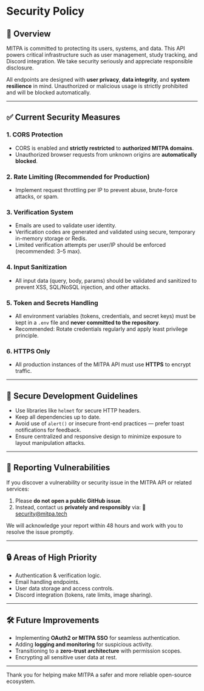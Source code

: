 # Security Policy

## 🔐 Overview

MITPA is committed to protecting its users, systems, and data. This API powers critical infrastructure such as user management, study tracking, and Discord integration. We take security seriously and appreciate responsible disclosure.

All endpoints are designed with **user privacy**, **data integrity**, and **system resilience** in mind. Unauthorized or malicious usage is strictly prohibited and will be blocked automatically.

---

## ✅ Current Security Measures

### 1. **CORS Protection**
- CORS is enabled and **strictly restricted** to **authorized MITPA domains**.
- Unauthorized browser requests from unknown origins are **automatically blocked**.

### 2. **Rate Limiting (Recommended for Production)**
- Implement request throttling per IP to prevent abuse, brute-force attacks, or spam.

### 3. **Verification System**
- Emails are used to validate user identity.
- Verification codes are generated and validated using secure, temporary in-memory storage or Redis.
- Limited verification attempts per user/IP should be enforced (recommended: 3–5 max).

### 4. **Input Sanitization**
- All input data (query, body, params) should be validated and sanitized to prevent XSS, SQL/NoSQL injection, and other attacks.

### 5. **Token and Secrets Handling**
- All environment variables (tokens, credentials, and secret keys) must be kept in a `.env` file and **never committed to the repository**.
- Recommended: Rotate credentials regularly and apply least privilege principle.

### 6. **HTTPS Only**
- All production instances of the MITPA API must use **HTTPS** to encrypt traffic.

---

## 🧪 Secure Development Guidelines

- Use libraries like `helmet` for secure HTTP headers.
- Keep all dependencies up to date.
- Avoid use of `alert()` or insecure front-end practices — prefer toast notifications for feedback.
- Ensure centralized and responsive design to minimize exposure to layout manipulation attacks.

---

## 🤝 Reporting Vulnerabilities

If you discover a vulnerability or security issue in the MITPA API or related services:

1. Please **do not open a public GitHub issue**.
2. Instead, contact us **privately and responsibly** via:
📧 security@mitpa.tech

We will acknowledge your report within 48 hours and work with you to resolve the issue promptly.

---

## 🔒 Areas of High Priority

- Authentication & verification logic.
- Email handling endpoints.
- User data storage and access controls.
- Discord integration (tokens, rate limits, image sharing).

---

## 🛠️ Future Improvements

- Implementing **OAuth2 or MITPA SSO** for seamless authentication.
- Adding **logging and monitoring** for suspicious activity.
- Transitioning to a **zero-trust architecture** with permission scopes.
- Encrypting all sensitive user data at rest.

---

Thank you for helping make MITPA a safer and more reliable open-source ecosystem.
